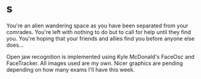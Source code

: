 # s
You're an alien wandering space as you have been separated from your comrades. 
You're left with nothing to do but to call for help until they find you.
You're hoping that your friends and allies find you before anyone else does...


Open jaw recognition is implemented using Kyle McDonald's FaceOsc and FaceTracker. All images used are my own. Nicer graphics are pending depending on how many exams I'll have this week.
